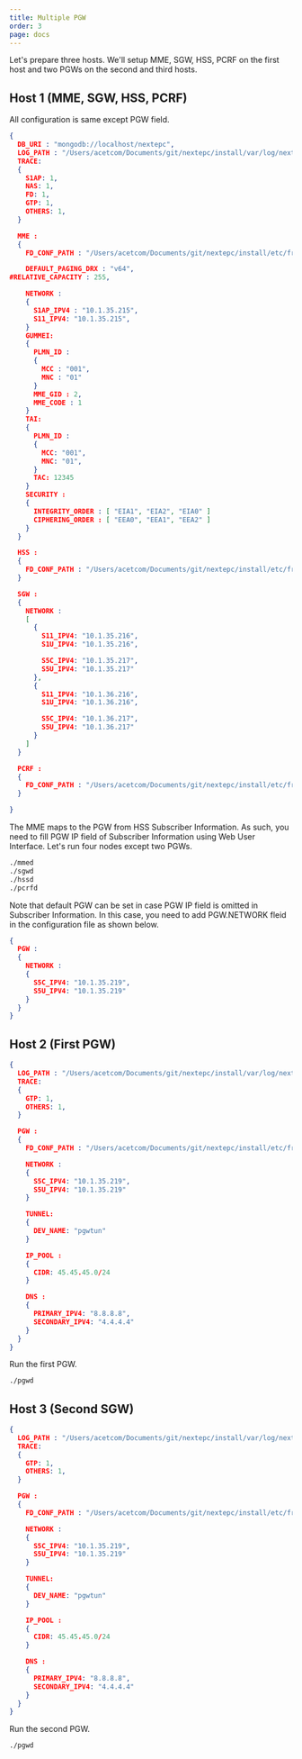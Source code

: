 ```yaml
---
title: Multiple PGW
order: 3
page: docs
---
```



Let's prepare three hosts. We'll setup MME, SGW, HSS, PCRF on the first host and two PGWs on the second and third hosts.

## Host 1 (MME, SGW, HSS, PCRF)

All configuration is same except PGW field.

```json
{
  DB_URI : "mongodb://localhost/nextepc",
  LOG_PATH : "/Users/acetcom/Documents/git/nextepc/install/var/log/nextepc.log",
  TRACE:
  {
    S1AP: 1,
    NAS: 1,
    FD: 1,
    GTP: 1,
    OTHERS: 1,
  }

  MME :
  {
    FD_CONF_PATH : "/Users/acetcom/Documents/git/nextepc/install/etc/freeDiameter/mme.conf",

    DEFAULT_PAGING_DRX : "v64",
#RELATIVE_CAPACITY : 255,

    NETWORK :
    {
      S1AP_IPV4 : "10.1.35.215",
      S11_IPV4: "10.1.35.215",
    }
    GUMMEI:
    {
      PLMN_ID : 
      {
        MCC : "001",
        MNC : "01"
      }
      MME_GID : 2,
      MME_CODE : 1
    }
    TAI:
    {
      PLMN_ID :
      {
        MCC: "001",
        MNC: "01",
      }
      TAC: 12345
    }
    SECURITY :
    {
      INTEGRITY_ORDER : [ "EIA1", "EIA2", "EIA0" ]
      CIPHERING_ORDER : [ "EEA0", "EEA1", "EEA2" ]
    }
  }

  HSS :
  {
    FD_CONF_PATH : "/Users/acetcom/Documents/git/nextepc/install/etc/freeDiameter/hss.conf",
  }

  SGW :
  {
    NETWORK :
    [
      {
        S11_IPV4: "10.1.35.216",
        S1U_IPV4: "10.1.35.216",

        S5C_IPV4: "10.1.35.217",
        S5U_IPV4: "10.1.35.217"
      },
      {
        S11_IPV4: "10.1.36.216",
        S1U_IPV4: "10.1.36.216",

        S5C_IPV4: "10.1.36.217",
        S5U_IPV4: "10.1.36.217"
      }
    ]
  }

  PCRF :
  {
    FD_CONF_PATH : "/Users/acetcom/Documents/git/nextepc/install/etc/freeDiameter/pcrf.conf",
  }

}
```

The MME maps to the PGW from HSS Subscriber Information. As such, you need to fill PGW IP field of Subscriber Information using Web User Interface.  Let's run four nodes except two PGWs.

```bash
./mmed
./sgwd
./hssd
./pcrfd
```

Note that default PGW can be set in case PGW IP field is omitted in Subscriber Information. In this case, you need to add PGW.NETWORK fleid in the configuration file as shown below.

```json
{
  PGW :
  {
    NETWORK :
    {
      S5C_IPV4: "10.1.35.219",
      S5U_IPV4: "10.1.35.219"
    }
  }
}
```

## Host 2 (First PGW)

```json
{
  LOG_PATH : "/Users/acetcom/Documents/git/nextepc/install/var/log/nextepc.log",
  TRACE:
  {
    GTP: 1,
    OTHERS: 1,
  }

  PGW :
  {
    FD_CONF_PATH : "/Users/acetcom/Documents/git/nextepc/install/etc/freeDiameter/pgw.conf",

    NETWORK :
    {
      S5C_IPV4: "10.1.35.219",
      S5U_IPV4: "10.1.35.219"
    }

    TUNNEL: 
    {
      DEV_NAME: "pgwtun"
    }

    IP_POOL :
    {
      CIDR: 45.45.45.0/24
    }

    DNS :
    {
      PRIMARY_IPV4: "8.8.8.8",
      SECONDARY_IPV4: "4.4.4.4"
    }
  }
}
```

Run the first PGW.

```bash
./pgwd
```

## Host 3 (Second SGW)

```json
{
  LOG_PATH : "/Users/acetcom/Documents/git/nextepc/install/var/log/nextepc.log",
  TRACE:
  {
    GTP: 1,
    OTHERS: 1,
  }

  PGW :
  {
    FD_CONF_PATH : "/Users/acetcom/Documents/git/nextepc/install/etc/freeDiameter/pgw.conf",

    NETWORK :
    {
      S5C_IPV4: "10.1.35.219",
      S5U_IPV4: "10.1.35.219"
    }

    TUNNEL: 
    {
      DEV_NAME: "pgwtun"
    }

    IP_POOL :
    {
      CIDR: 45.45.45.0/24
    }

    DNS :
    {
      PRIMARY_IPV4: "8.8.8.8",
      SECONDARY_IPV4: "4.4.4.4"
    }
  }
}
```

Run the second PGW.

```bash
./pgwd
```
